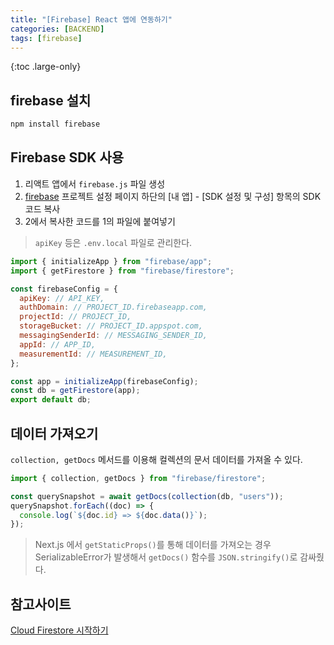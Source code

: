 ```yaml
---
title: "[Firebase] React 앱에 연동하기"
categories: [BACKEND]
tags: [firebase]
---
```


{:toc .large-only}

## firebase 설치

```bash
npm install firebase
```

## Firebase SDK 사용

1. 리액트 앱에서 `firebase.js` 파일 생성
1. [firebase](https://console.firebase.google.com/) 프로젝트 설정 페이지 하단의 [내 앱] - [SDK 설정 및 구성] 항목의 SDK 코드 복사
1. 2에서 복사한 코드를 1의 파일에 붙여넣기

> `apiKey` 등은 `.env.local` 파일로 관리한다.

```js
import { initializeApp } from "firebase/app";
import { getFirestore } from "firebase/firestore";

const firebaseConfig = {
  apiKey: // API_KEY,
  authDomain: // PROJECT_ID.firebaseapp.com,
  projectId: // PROJECT_ID,
  storageBucket: // PROJECT_ID.appspot.com,
  messagingSenderId: // MESSAGING_SENDER_ID,
  appId: // APP_ID,
  measurementId: // MEASUREMENT_ID,
};

const app = initializeApp(firebaseConfig);
const db = getFirestore(app);
export default db;
```

## 데이터 가져오기

`collection, getDocs` 메서드를 이용해 컬렉션의 문서 데이터를 가져올 수 있다.

```js
import { collection, getDocs } from "firebase/firestore";

const querySnapshot = await getDocs(collection(db, "users"));
querySnapshot.forEach((doc) => {
  console.log(`${doc.id} => ${doc.data()}`);
});
```

> Next.js 에서 `getStaticProps()`를 통해 데이터를 가져오는 경우 SerializableError가 발생해서 `getDocs()` 함수를 `JSON.stringify()`로 감싸줬다.

## 참고사이트

[Cloud Firestore 시작하기](https://firebase.google.com/docs/firestore/quickstart)
